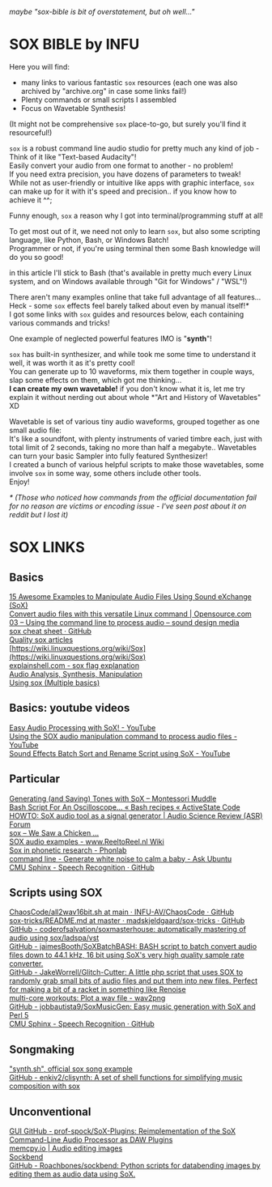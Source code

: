 *maybe "sox-bible is bit of overstatement, but oh well..."*
# SOX BIBLE by INFU
Here you will find:
- many links to various fantastic `sox` resources (each one was also archived by "archive.org" in case some links fail!)
- Plenty commands or small scripts I assembled
- Focus on Wavetable Synthesis!

(It might not be comprehensive `sox` place-to-go, but surely you'll find it resourceful!)

`sox` is a robust command line audio studio for pretty much any kind of job - Think of it like "Text-based Audacity"!  
Easily convert your audio from one format to another - no problem!  
If you need extra precision, you have dozens of parameters to tweak!  
While not as user-friendly or intuitive like apps with graphic interface, `sox` can make up for it with it's speed and precision..
if you know how to achieve it ^^;  

Funny enough, `sox` a reason why I got into terminal/programming stuff at all!

To get most out of it, we need not only to learn `sox`, but also some scripting language, like Python, Bash, or Windows Batch!  
Programmer or not, if you're using terminal then some Bash knowledge will do you so good!  

in this article I'll stick to Bash (that's available in pretty much every Linux system, and on Windows available through "Git for Windows" / "WSL"!)

There aren't many examples online that take full advantage of all features...  
Heck - some `sox` effects feel barely talked about even by manual itself!*\**  
I got some links with `sox` guides and resources below, each containing various commands and tricks!  

One example of neglected powerful features IMO is "__synth__"!  

`sox` has built-in synthesizer, and while took me some time to understand it well, it was worth it as it's pretty cool!  
You can generate up to 10 waveforms, mix them together in couple ways, slap some effects on them, which got me thinking...  
__I can create my own wavetable!__
if you don't know what it is, let me try explain it without nerding out about whole *"Art and History of Wavetables" XD  

Wavetable is set of various tiny audio waveforms, grouped together as one small audio file:  
It's like a soundfont, with plenty instruments of varied timbre each, just with total limit of 2 seconds, taking no more than half a megabyte.. 
Wavetables can turn your basic Sampler into fully featured Synthesizer!  
I created a bunch of various helpful scripts to make those wavetables, some involve `sox` in some way, some others include other tools.  
Enjoy!

*\** *(Those who noticed how commands from the official documentation fail for no reason are victims or encoding issue - I've seen post about it on reddit but I lost it)*

# SOX LINKS

## Basics  
[15 Awesome Examples to Manipulate Audio Files Using Sound eXchange (SoX)](https://thegeekstuff.com/2009/05/sound-exchange-sox-15-examples-to-manipulate-audio-files/ )  
[Convert audio files with this versatile Linux command | Opensource.com](https://opensource.com/article/20/2/linux-sox)  
[03 – Using the command line to process audio – sound design media](https://digital.eca.ed.ac.uk/sounddesignmedia/2018/10/01/03-using-the-commandline-to-process-audio/)  
[sox cheat sheet · GitHub](https://gist.github.com/ideoforms/d64143e2bad16b18de6e97b91de494fd)  
[Quality sox articles](https://programmersought.com/tag/sox/)  
[https://wiki.linuxquestions.org/wiki/Sox](https://wiki.linuxquestions.org/wiki/Sox)  
[explainshell.com - sox flag explanation](https://explainshell.com/explain/1/sox)  
[Audio Analysis, Synthesis, Manipulation](http://notes.tomcarlson.com/sox)  
[Using sox (Multiple basics)](http://billposer.org/Linguistics/Computation/SoxTutorial.html)  
## Basics: youtube videos  
[Easy Audio Processing with SoX! - YouTube](https://youtube.com/watch?v=cpeqs1BJHT4)  
[Using the SOX audio manipulation command to process audio files - YouTube](https://youtube.com/watch?v=Ne-zMNmps-E)  
[Sound Effects Batch Sort and Rename Script using SoX - YouTube](https://youtube.com/watch?v=J9YFdtp73MA)  
## Particular  
[Generating (and Saving) Tones with SoX – Montessori Muddle](https://montessorimuddle.org/2012/04/19/generating-and-saving-tones-with-sox/)  
[Bash Script For An Oscilloscope&#x2026; « Bash recipes « ActiveState Code](https://code.activestate.com/recipes/578570-bash-script-for-an-oscilloscope/)  
[HOWTO: SoX audio tool as a signal generator | Audio Science Review (ASR) Forum](https://audiosciencereview.com/forum/index.php?threads/howto-sox-audio-tool-as-a-signal-generator.4242/)  
[sox – We Saw a Chicken …](https://scruss.com/blog/tag/sox/)  
[SOX audio examples - www.ReeltoReel.nl Wiki](https://www.reeltoreel.nl/wiki/index.php/SOX_audio_examples)  
[Sox in phonetic research - Phonlab](https://linguistics.berkeley.edu/plab/guestwiki/index.php?title=Sox_in_phonetic_research)  
[command line - Generate white noise to calm a baby - Ask Ubuntu](https://askubuntu.com/questions/789465/generate-white-noise-to-calm-a-baby/789472#789472)  
[CMU Sphinx - Speech Recognition · GitHub](https://gist.github.com/vunb/7132619#file-sox-noise-removal)  
## Scripts using SOX  
[ChaosCode/all2wav16bit.sh at main · INFU-AV/ChaosCode · GitHub](https://github.com/INFU-AV/ChaosCode/blob/main/scripts/all2wav16bit.sh)  
[sox-tricks/README.md at master · madskjeldgaard/sox-tricks · GitHub](https://github.com/madskjeldgaard/sox-tricks/blob/master/README.md)  
[GitHub - coderofsalvation/soxmasterhouse: automatically mastering of audio using sox/ladspa/vst](https://github.com/coderofsalvation/soxmasterhouse)  
[GitHub - jaimesBooth/SoXBatchBASH: BASH script to batch convert audio files down to 44.1 kHz, 16 bit using SoX's very high quality sample rate converter.](https://github.com/jaimesBooth/SoXBatchBASH)  
[GitHub - JakeWorrell/Glitch-Cutter: A little php script that uses SOX to randomly grab small bits of audio files and put them into new files. Perfect for making a bit of a racket in something like Renoise](https://github.com/JakeWorrell/Glitch-Cutter)  
[multi-core workouts: Plot a wav file - wav2png](http://linuxwebdev.blogspot.com/2006/03/plot-wav-file-wav2png.html)  
[GitHub - jobbautista9/SoxMusicGen: Easy music generation with SoX and Perl 5](https://github.com/jobbautista9/SoxMusicGen)  
[CMU Sphinx - Speech Recognition · GitHub](https://gist.github.com/vunb/7132619#file-sox-noise-removal)  
## Songmaking  
["synth.sh", official sox song example](https://sourceforge.net/p/sox/code/ci/master/tree/scripts/synth.sh)  
[GitHub - enkiv2/clisynth: A set of shell functions for simplifying music composition with sox](https://github.com/enkiv2/clisynth)  
## Unconventional  
[GUI GitHub - prof-spock/SoX-Plugins: Reimplementation of the SoX Command-Line Audio Processor as DAW Plugins](https://github.com/prof-spock/SoX-Plugins)  
[memcpy.io | Audio editing images](https://memcpy.io/audio-editing-images.html)  
[Sockbend](https://rose.systems/sockbend/)  
[GitHub - Roachbones/sockbend: Python scripts for databending images by editing them as audio data using SoX.](https://github.com/Roachbones/sockbend)  
